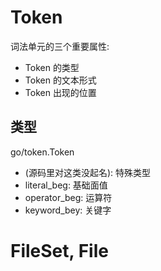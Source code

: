 # Token

词法单元的三个重要属性:

- Token 的类型
- Token 的文本形式
- Token 出现的位置

## 类型

go/token.Token

- (源码里对这类没起名): 特殊类型
- literal_beg:      基础面值
- operator_beg:     运算符
- keyword_bey:      关键字

# FileSet, File

